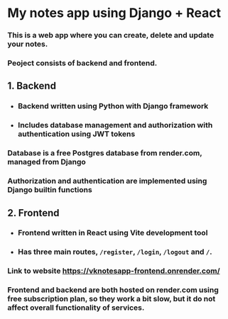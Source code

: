 # My notes app using Django + React

### This is a web app where you can create, delete and update your notes.

### Peoject consists of backend and frontend.

## 1. Backend
- ### Backend written using Python with Django framework
- ### Includes database management and authorization with authentication using JWT tokens
### Database is a free Postgres database from render.com, managed from Django
### Authorization and authentication are implemented using Django builtin functions


## 2. Frontend
- ### Frontend written in React using Vite development tool
- ### Has three main routes, `/register`, `/login`, `/logout` and `/`.

### Link to website https://vknotesapp-frontend.onrender.com/
### Frontend and backend are both hosted on render.com using free subscription plan, so they work a bit slow, but it do not affect overall functionality of services.
